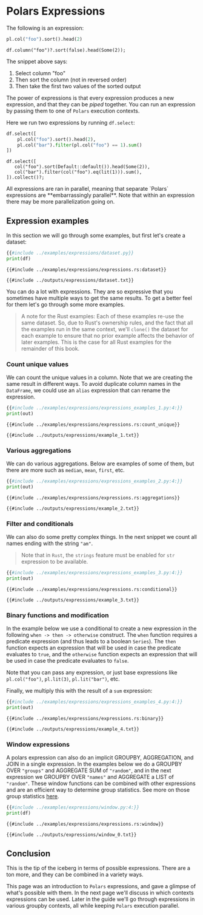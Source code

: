 # Polars Expressions

The following is an expression:

<div class="tabbed-blocks">

```python
pl.col("foo").sort().head(2)
```

```rust,noplayground
df.column("foo")?.sort(false).head(Some(2));
```

</div>

The snippet above says:

1. Select column "foo"
1. Then sort the column (not in reversed order)
1. Then take the first two values of the sorted output

The power of expressions is that every expression produces a new expression, and that they
can be *piped* together. You can run an expression by passing them to one of `Polars` execution contexts.

Here we run two expressions by running `df.select`:

<div class="tabbed-blocks">

```python
df.select([
    pl.col("foo").sort().head(2),
    pl.col("bar").filter(pl.col("foo") == 1).sum()
])
```

```rust,noplayground
df.select([
   col("foo").sort(Default::default()).head(Some(2)),
   col("bar").filter(col("foo").eq(lit(1))).sum(),
]).collect()?;
```

</div>
All expressions are ran in parallel, meaning that separate `Polars` expressions are **embarrassingly parallel**. Note that within an expression there may be more parallelization going on.

## Expression examples

In this section we will go through some examples, but first let's create a dataset:

<div class="tabbed-blocks">

```python
{{#include ../examples/expressions/dataset.py}}
print(df)
```

```rust,noplayground
{{#include ../examples/expressions/expressions.rs:dataset}}
```

</div>

```text
{{#include ../outputs/expressions/dataset.txt}}
```

You can do a lot with expressions. They are so expressive that you sometimes have
multiple ways to get the same results. To get a better feel for them let's go through some more examples.

> A note for the Rust examples:  Each of these examples re-use the same dataset.  So, due to Rust's ownership rules, and the fact that all the examples run in the same context, we'll `clone()` the dataset for each example to ensure that no prior example affects the behavior of later examples.  This is the case for all Rust examples for the remainder of this book.

### Count unique values

We can count the unique values in a column. Note that we are creating the same result in
different ways. To avoid duplicate column names in the `DataFrame`, we could use an
`alias` expression that can rename the expression.

<div class="tabbed-blocks">

```python
{{#include ../examples/expressions/expressions_examples_1.py:4:}}
print(out)
```

```rust,noplayground
{{#include ../examples/expressions/expressions.rs:count_unique}}
```

</div>

```text
{{#include ../outputs/expressions/example_1.txt}}
```

### Various aggregations

We can do various aggregations. Below are examples of some of them, but there are more such as
`median`, `mean`, `first`, etc.

<div class="tabbed-blocks">

```python
{{#include ../examples/expressions/expressions_examples_2.py:4:}}
print(out)
```

```rust,noplayground
{{#include ../examples/expressions/expressions.rs:aggregations}}
```

</div>

```text
{{#include ../outputs/expressions/example_2.txt}}
```

### Filter and conditionals

We can also do some pretty complex things. In the next snippet we count all names ending with the string `"am"`.

> Note that in `Rust`, the `strings` feature must be enabled for `str` expression to be available.

<div class="tabbed-blocks">

```python
{{#include ../examples/expressions/expressions_examples_3.py:4:}}
print(out)
```

```rust,noplayground
{{#include ../examples/expressions/expressions.rs:conditional}}
```

</div>

```text
{{#include ../outputs/expressions/example_3.txt}}
```

### Binary functions and modification

In the example below we use a conditional to create a new expression in the following
`when -> then -> otherwise` construct. The `when` function requires a predicate
expression (and thus leads to a boolean `Series`). The `then` function expects an
expression that will be used in case the predicate evaluates to `true`, and the `otherwise`
function expects an expression that will be used in case the predicate evaluates to `false`.

Note that you can pass any expression, or just base expressions like `pl.col("foo")`,
`pl.lit(3)`, `pl.lit("bar")`, etc.

Finally, we multiply this with the result of a `sum` expression:

<div class="tabbed-blocks">

```python
{{#include ../examples/expressions/expressions_examples_4.py:4:}}
print(out)
```

```rust,noplayground
{{#include ../examples/expressions/expressions.rs:binary}}
```

</div>

```text
{{#include ../outputs/expressions/example_4.txt}}
```

### Window expressions

A polars expression can also do an implicit GROUPBY, AGGREGATION, and JOIN in a single expression.
In the examples below we do a GROUPBY OVER `"groups"` and AGGREGATE SUM of `"random"`, and in the next expression
we GROUPBY OVER `"names"` and AGGREGATE a LIST of `"random"`. These window functions can be combined with other expressions
and are an efficient way to determine group statistics. See more on those group statistics [here](POLARS_PY_REF_GUIDE/expression.html#aggregation).

<div class="tabbed-blocks">

```python
{{#include ../examples/expressions/window.py:4:}}
print(df)
```

```rust,noplayground
{{#include ../examples/expressions/expressions.rs:window}}
```

</div>

```text
{{#include ../outputs/expressions/window_0.txt}}
```

## Conclusion

This is the tip of the iceberg in terms of possible expressions. There are a ton more, and they
can be combined in a variety ways.

This page was an introduction to `Polars` expressions, and gave a glimpse of what's
possible with them. In the next page we'll discuss in which contexts expressions can be used. Later in the guide we'll go through expressions in various groupby contexts, all while keeping `Polars` execution parallel.
